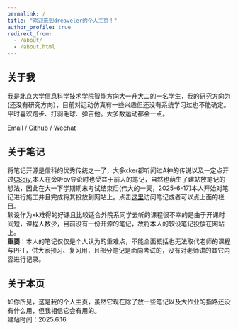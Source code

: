 ```yaml
---
permalink: /
title: "欢迎来到dreaveler的个人主页！"
author_profile: true
redirect_from: 
  - /about/
  - /about.html
---
```

## 关于我
我是[北京大学](https://www.pku.edu.cn/)[信息科学技术学院](https://eecs.pku.edu.cn/)智能方向大一升大二的一名学生，我的研究方向为(还没有研究方向），目前对运动仿真有一些兴趣但还没有系统学习过也不能确定。  
平时喜欢跑步、打羽毛球、弹吉他。大多数运动都会一点。

[Email](dreaveler.stu.pku.edu.cn) / [Github](https://github.com/dreaveler) / [Wechat](../images/wechat.jpg)  
## 关于笔记
将笔记开源是信科的优秀传统之一了，大多xker都听闻过A神的传说以及一定点开过[CSdiy](https://csdiy.wiki/),本人在旁听cv导论时也受益于前人的笔记，自然也萌生了建站放笔记的想法，因此在大一下学期期末考试结束后(伟大的一天，2025-6-17)本人开始对笔记进行施工并且完成将其投放到网站上。点击[这里](https://dreaveler.github.io/notes/)访问笔记或者可以点上面的栏目。  
软设作为xk难得的好课且比较适合外院系同学去听的课程很不幸的是由于开课时间短，课程人数少，目前没有一份开源的笔记，故将本人的软设笔记投放在网站上。  
**重要**：本人的笔记仅仅是个人认为的重难点，不能全面概括也无法取代老师的课程与PPT，供大家预习、复习用，且部分笔记是面向考试的，没有对老师讲的其它内容进行记录。
## 关于本页
如你所见，这是我的个人主页，虽然它现在除了放一些笔记以及大作业的指路还没有什么用，但我相信它会有用的。  
建站时间：2025.6.16
